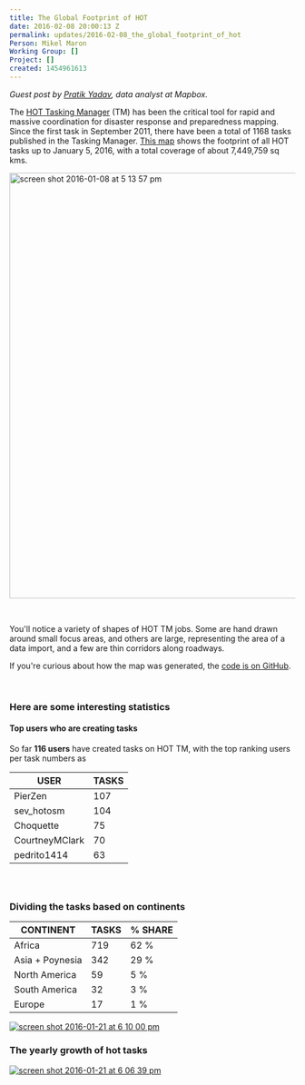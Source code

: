 ```yaml
---
title: The Global Footprint of HOT
date: 2016-02-08 20:00:13 Z
permalink: updates/2016-02-08_the_global_footprint_of_hot
Person: Mikel Maron
Working Group: []
Project: []
created: 1454961613
---
```


<p><em>Guest post by <a href="https://twitter.com/prtkydv">Pratik Yadav</a>, data analyst at Mapbox.</em></p><p>The <a href="http://tasks.hotosm.org/">HOT Tasking Manager</a> (TM) has been the critical tool for rapid and massive coordination for disaster response and preparedness mapping. Since the first task in September 2011, there have been a total of 1168 tasks published in the Tasking Manager. <a href="http://pratikyadav.github.io/HOT-Task-Map/#3/22.76/-25.84">This map</a> shows the footprint of all HOT tasks up to January 5, 2016, with a total coverage of about 7,449,759 sq kms.</p><p><a href="https://cloud.githubusercontent.com/assets/12744420/12349576/b6837b2a-bb96-11e5-9588-0363fbcefcc8.png" target="_blank"><img style="max-width: 100%;" src="https://cloud.githubusercontent.com/assets/12744420/12349576/b6837b2a-bb96-11e5-9588-0363fbcefcc8.png" alt="screen shot 2016-01-08 at 5 13 57 pm" width="750"></a></p><p>&nbsp;</p><p>You'll notice a variety of shapes of HOT TM jobs. Some are hand drawn around small focus areas, and others are large, representing the area of a data import, and a few are thin corridors along roadways.</p><p>If you're curious about how the map was generated, the <a href="https://github.com/pratikyadav/HOT-Task-Map">code is on GitHub</a>.</p><p>&nbsp;</p><h3><a id="user-content-here-are-some-interesting-statistics-" class="anchor" href="#here-are-some-interesting-statistics-"></a>Here are some interesting statistics</h3><h4><a id="user-content-top-users-who-are-creating-tasks" class="anchor" href="#top-users-who-are-creating-tasks"></a><strong>Top users who are creating tasks</strong></h4><p>So far <strong>116 users</strong> have created tasks on HOT TM, with the top ranking users per task numbers as</p><table><thead><tr><th>USER</th><th>TASKS</th></tr></thead><tbody><tr><td>PierZen</td><td>107</td></tr><tr><td>sev_hotosm</td><td>104</td></tr><tr><td>Choquette</td><td>75</td></tr><tr><td>CourtneyMClark</td><td>70</td></tr><tr><td>pedrito1414</td><td>63</td></tr></tbody></table><h3>&nbsp;</h3><h3><a id="user-content-dividing-the-tasks-based-on-continents" class="anchor" href="#dividing-the-tasks-based-on-continents"></a>Dividing the tasks based on continents</h3><table><thead><tr><th>CONTINENT</th><th>TASKS</th><th>% SHARE</th></tr></thead><tbody><tr><td>Africa</td><td>719</td><td>62 %</td></tr><tr><td>Asia + Poynesia</td><td>342</td><td>29 %</td></tr><tr><td>North America</td><td>59</td><td>5 %</td></tr><tr><td>South America</td><td>32</td><td>3 %</td></tr><tr><td>Europe</td><td>17</td><td>1 %</td></tr></tbody></table><p><a href="https://cloud.githubusercontent.com/assets/12744420/12480696/3896db5c-c06a-11e5-9669-777eed41a51d.png" target="_blank"><img style="max-width: 100%;" src="https://cloud.githubusercontent.com/assets/12744420/12480696/3896db5c-c06a-11e5-9669-777eed41a51d.png" alt="screen shot 2016-01-21 at 6 10 00 pm"></a></p><h3><a id="user-content-the-yearly-growth-of-hot-tasks" class="anchor" href="#the-yearly-growth-of-hot-tasks"></a>The yearly growth of hot tasks</h3><p><a href="https://cloud.githubusercontent.com/assets/12744420/12480652/ca5de5f4-c069-11e5-8ce1-110d13721846.png" target="_blank"><img style="max-width: 100%;" src="https://cloud.githubusercontent.com/assets/12744420/12480652/ca5de5f4-c069-11e5-8ce1-110d13721846.png" alt="screen shot 2016-01-21 at 6 06 39 pm"></a></p>
